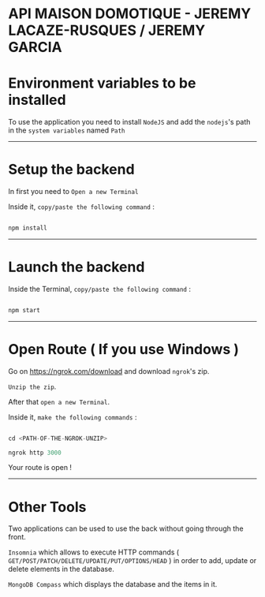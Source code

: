 # API MAISON DOMOTIQUE - JEREMY LACAZE-RUSQUES / JEREMY GARCIA


# Environment variables to be installed


To use the application you need to install `NodeJS` and add the `nodejs`'s path in the `system variables` named `Path`

---

# Setup the backend

In first you need to `Open a new Terminal`

Inside it, `copy/paste the following command` : 

```ts

npm install

```
---

# Launch the backend

Inside the Terminal, `copy/paste the following command` : 

```ts

npm start

```

---

# Open Route ( If you use Windows )

Go on https://ngrok.com/download and download `ngrok`'s zip.

`Unzip the zip`.

After that `open a new Terminal`.

Inside it, `make the following commands` :

```ts

cd <PATH-OF-THE-NGROK-UNZIP>

ngrok http 3000

```

Your route is open !

----

# Other Tools

Two applications can be used to use the back without going through the front.

`Insomnia` which allows to execute HTTP commands ( `GET/POST/PATCH/DELETE/UPDATE/PUT/OPTIONS/HEAD` ) in order to add, update or delete elements in the database.

`MongoDB Compass` which displays the database and the items in it.
